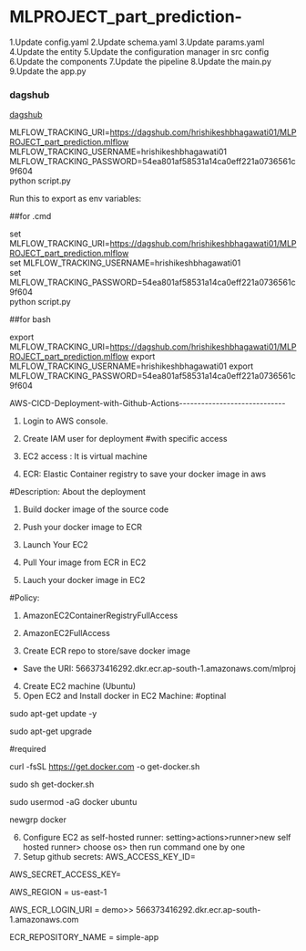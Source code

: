 # MLPROJECT_part_prediction-

1.Update config.yaml
2.Update schema.yaml
3.Update params.yaml
4.Update the entity
5.Update the configuration manager in src config
6.Update the components
7.Update the pipeline
8.Update the main.py
9.Update the app.py


### dagshub
[dagshub](https://dagshub.com/)

MLFLOW_TRACKING_URI=https://dagshub.com/hrishikeshbhagawati01/MLPROJECT_part_prediction.mlflow \
MLFLOW_TRACKING_USERNAME=hrishikeshbhagawati01 \
MLFLOW_TRACKING_PASSWORD=54ea801af58531a14ca0eff221a0736561c9f604 \
python script.py

Run this to export as env variables:

##for .cmd

set MLFLOW_TRACKING_URI=https://dagshub.com/hrishikeshbhagawati01/MLPROJECT_part_prediction.mlflow \
set MLFLOW_TRACKING_USERNAME=hrishikeshbhagawati01 \
set MLFLOW_TRACKING_PASSWORD=54ea801af58531a14ca0eff221a0736561c9f604 \
python script.py

##for bash

export MLFLOW_TRACKING_URI=https://dagshub.com/hrishikeshbhagawati01/MLPROJECT_part_prediction.mlflow
export MLFLOW_TRACKING_USERNAME=hrishikeshbhagawati01 
export MLFLOW_TRACKING_PASSWORD=54ea801af58531a14ca0eff221a0736561c9f604


AWS-CICD-Deployment-with-Github-Actions-----------------------------
1. Login to AWS console.
2. Create IAM user for deployment
#with specific access

1. EC2 access : It is virtual machine

2. ECR: Elastic Container registry to save your docker image in aws


#Description: About the deployment

1. Build docker image of the source code

2. Push your docker image to ECR

3. Launch Your EC2 

4. Pull Your image from ECR in EC2

5. Lauch your docker image in EC2

#Policy:

1. AmazonEC2ContainerRegistryFullAccess

2. AmazonEC2FullAccess
3. Create ECR repo to store/save docker image
- Save the URI: 566373416292.dkr.ecr.ap-south-1.amazonaws.com/mlproj
4. Create EC2 machine (Ubuntu)
5. Open EC2 and Install docker in EC2 Machine:
#optinal

sudo apt-get update -y

sudo apt-get upgrade

#required

curl -fsSL https://get.docker.com -o get-docker.sh

sudo sh get-docker.sh

sudo usermod -aG docker ubuntu

newgrp docker

6. Configure EC2 as self-hosted runner:
setting>actions>runner>new self hosted runner> choose os> then run command one by one
7. Setup github secrets:
AWS_ACCESS_KEY_ID=

AWS_SECRET_ACCESS_KEY=

AWS_REGION = us-east-1

AWS_ECR_LOGIN_URI = demo>>  566373416292.dkr.ecr.ap-south-1.amazonaws.com

ECR_REPOSITORY_NAME = simple-app